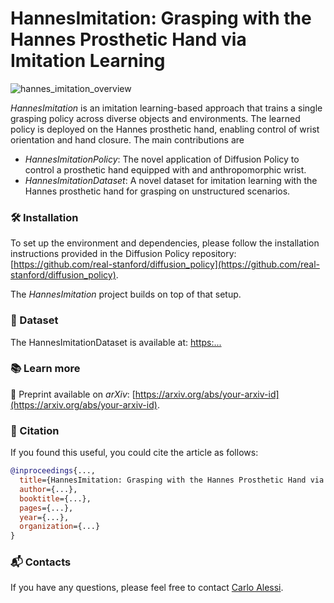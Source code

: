 # HannesImitation: Grasping with the Hannes Prosthetic Hand via Imitation Learning

![hannes_imitation_overview](https://github.com/user-attachments/assets/129ccc56-b621-445a-94e4-49a057a1e9f3)


_HannesImitation_ is an imitation learning-based approach that trains a single grasping policy across diverse objects and environments. 
The learned policy is deployed on the Hannes prosthetic hand, enabling control of wrist orientation and hand closure. The main contributions are
- _HannesImitationPolicy_: The novel application of Diffusion Policy to control a prosthetic hand equipped with and anthropomorphic wrist.
- _HannesImitationDataset_: A novel dataset for imitation learning with the Hannes prosthetic hand for grasping on unstructured scenarios.

### 🛠️ Installation
To set up the environment and dependencies, please follow the installation instructions provided in the Diffusion Policy repository: [https://github.com/real-stanford/diffusion_policy](https://github.com/real-stanford/diffusion_policy).

The _HannesImitation_ project builds on top of that setup.

### 📂 Dataset
The HannesImitationDataset is available at: [https:...](TODO)


### 📚 Learn more
📄 Preprint available on *arXiv*: [https://arxiv.org/abs/your-arxiv-id](https://arxiv.org/abs/your-arxiv-id).

### 🤝 Citation
If you found this useful, you could cite the article as follows:

```bibtex
@inproceedings{...,
  title={HannesImitation: Grasping with the Hannes Prosthetic Hand via Imitation Learning},
  author={...},
  booktitle={...},
  pages={...},
  year={...},
  organization={...}
}
```

### 📬 Contacts
If you have any questions, please feel free to contact [Carlo Alessi](https://hsp.iit.it/people-details/-/people/carlo-alessi).
